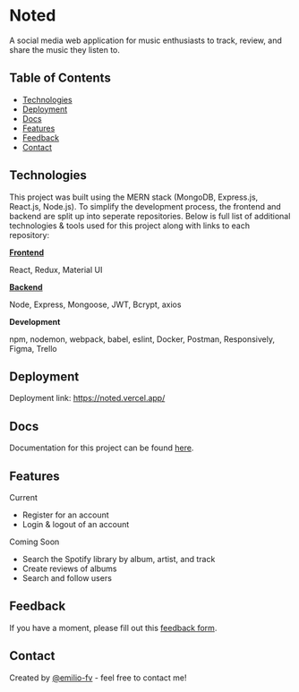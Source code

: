 # Noted
A social media web application for music enthusiasts to track, review, and share the music they listen to. 

## Table of Contents
* [Technologies](#technologies)
* [Deployment](#deployment)
* [Docs](#docs)
* [Features](#features)
* [Feedback](#feedback)
* [Contact](#contact)

## Technologies
This project was built using the MERN stack (MongoDB, Express.js, React.js, Node.js). To simplify the development process, the frontend and backend are split up into seperate repositories. Below is full list of additional technologies & tools used for this project along with links to each repository:

**[Frontend](https://github.com/emilio-fv/noted-frontend)**

React, Redux, Material UI

**[Backend](https://github.com/emilio-fv/noted-backend)** 

Node, Express, Mongoose, JWT, Bcrypt, axios

**Development** 

npm, nodemon, webpack, babel, eslint, Docker, Postman, Responsively, Figma, Trello

## Deployment
Deployment link: https://noted.vercel.app/

## Docs
Documentation for this project can be found [here](https://www.notion.so/817e1a54ad1f444b9e7d17b2789dd272?v=0b306907583c460ea2e95a1a30e96663&pvs=4).

## Features
Current
- Register for an account
- Login & logout of an account

Coming Soon
- Search the Spotify library by album, artist, and track
- Create reviews of albums
- Search and follow users

## Feedback
If you have a moment, please fill out this [feedback form](https://forms.gle/kDwecbB38me6jtVn6).

## Contact
Created by [@emilio-fv](https://github.com/emilio-fv) - feel free to contact me!
